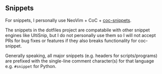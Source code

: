 ## Snippets

For snippets, I personally use NeoVim + CoC + [coc-snippets](https://github.com/neoclide/coc-snippets).

The snippets in the dotfiles project are compatabile with other snippet engines
like UltiSnip, but I do not personally use them so I will not accept PRs for 
bug fixes or features if they also breaks functionality for coc-snippet. 

Generally speaking, all major snippets (e.g. headers for scripts/programs) are prefixed
with the single-line comment character(s) for that language e.g. `#snippet` for Python.


